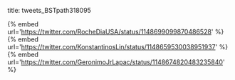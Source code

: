 title: tweets_BSTpath318095

{% embed url='https://twitter.com/RocheDiaUSA/status/1148699099870486528' %}
{% embed url='https://twitter.com/KonstantinosLin/status/1148659530038951937' %}
{% embed url='https://twitter.com/GeronimoJrLapac/status/1148674820483235840' %}
